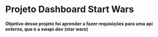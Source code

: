 # Projeto Dashboard Start Wars

#### Objetivo desse projeto foi aprender a fazer requisições para uma api externa, que é a swapi.dev (star wars)